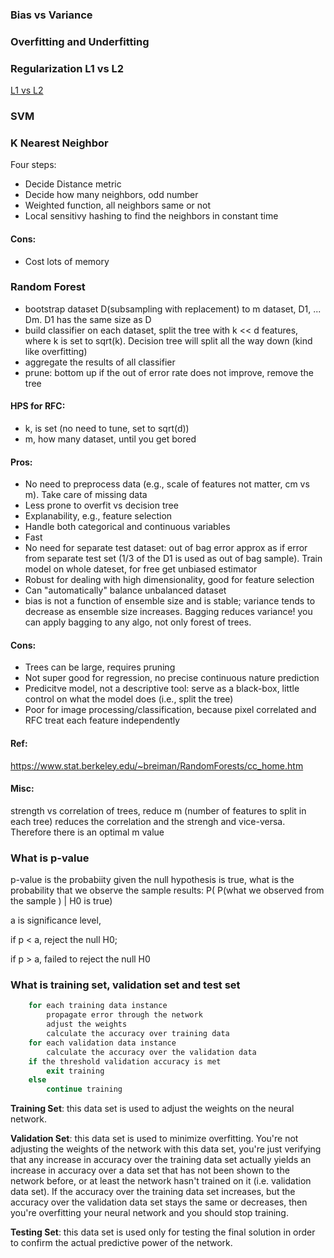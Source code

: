 ### Bias vs Variance

### Overfitting and Underfitting


### Regularization L1 vs L2
[L1 vs L2](https://explained.ai/regularization/L1vsL2.html#:~:text=From%20a%20practical%20standpoint%2C%20L1,you%20have%20collinear%2Fcodependent%20features.)

### SVM

### K Nearest Neighbor
Four steps:
- Decide Distance metric
- Decide how many neighbors, odd number
- Weighted function, all neighbors same or not
- Local sensitivy hashing to find the neighbors in constant time

#### Cons:
- Cost lots of memory


### Random Forest
- bootstrap dataset D(subsampling with replacement) to m dataset, D1, ... Dm. D1 has the same size as D
- build classifier on each dataset, split the tree with k << d features, where k is set to sqrt(k). Decision tree will split all the way down (kind like overfitting)
- aggregate the results of all classifier
- prune: bottom up if the out of error rate does not improve, remove the tree

#### HPS for RFC:
- k, is set (no need to tune, set to sqrt(d))
- m, how many dataset, until you get bored

#### Pros:
- No need to preprocess data (e.g., scale of features not matter, cm vs m). Take care of missing data
- Less prone to overfit vs decision tree
- Explanability, e.g., feature selection
- Handle both categorical and continuous variables
- Fast
- No need for separate test dataset: out of bag error approx as if error from separate test set (1/3 of the D1 is used as out of bag sample). Train model on whole dateset, for free get unbiased estimator
- Robust for dealing with high dimensionality, good for feature selection
- Can "automatically" balance unbalanced dataset
- bias is not a function of ensemble size and is stable; variance tends to decrease as ensemble size increases. Bagging reduces variance! you can apply bagging to any algo, not only forest of trees.

#### Cons:
- Trees can be large, requires pruning
- Not super good for regression, no precise continuous nature prediction
- Predicitve model, not a descriptive tool: serve as a black-box, little control on what the model does (i.e., split the tree)
- Poor for image processing/classification, because pixel correlated and RFC treat each feature independently

#### Ref:
https://www.stat.berkeley.edu/~breiman/RandomForests/cc_home.htm

#### Misc:
strength vs correlation of trees, reduce m (number of features to split in each tree) reduces the correlation and the strengh and vice-versa. Therefore there is an optimal m value




### What is p-value
p-value is the probabiity given the null hypothesis is true, what is the probability that we observe the sample results:  P( P(what we observed from the sample ) | H0 is true)

a is significance level, 

if p < a, reject the null H0;

if p > a, failed to reject the null H0

### What is training set, validation set and test set
```for each epoch
    for each training data instance
        propagate error through the network
        adjust the weights
        calculate the accuracy over training data
    for each validation data instance
        calculate the accuracy over the validation data
    if the threshold validation accuracy is met
        exit training
    else
        continue training
 ```
 
**Training Set**: this data set is used to adjust the weights on the neural network.

**Validation Set**: this data set is used to minimize overfitting. You're not adjusting the weights of the network with this data set, you're just verifying that any increase in accuracy over the training data set actually yields an increase in accuracy over a data set that has not been shown to the network before, or at least the network hasn't trained on it (i.e. validation data set). If the accuracy over the training data set increases, but the accuracy over the validation data set stays the same or decreases, then you're overfitting your neural network and you should stop training.

**Testing Set**: this data set is used only for testing the final solution in order to confirm the actual predictive power of the network.
